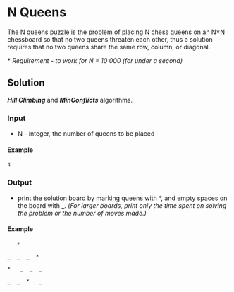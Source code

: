# N Queens

The N queens puzzle is the problem of placing N chess queens on an N×N chessboard so that no two queens threaten each other, 
thus a solution requires that no two queens share the same row, column, or diagonal. 

\* *Requirement - to work for N = 10 000 (for under a second)*

## Solution
***Hill Climbing*** and ***MinConflicts*** algorithms.

### Input

* N - integer, the number of queens to be placed

#### Example
```
4
```

### Output

* print the solution board by marking queens with *, and empty spaces on the board with _. _(For larger boards, print only the time spent on solving the problem or the number of moves made.)_

#### Example
```
_  *   _  _

_  _  _  * 

*   _  _  _

_  _  *   _
```
